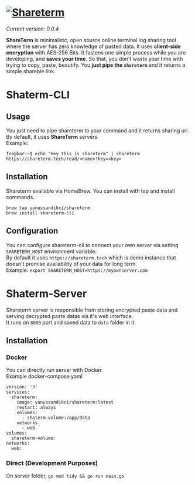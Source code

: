 # [![Shareterm](https://abload.de/img/shareterm_bannerp1jvz.png)](https://shareterm.tech)

*Current version: 0.0.4*

**ShareTerm** is minimalistc, open source online terminal log sharing tool where the server has zero knowledge of pasted data.
It uses **client-side encryption** with AES-256 Bits. It fastens one simple process while you are developing, and **saves your time**. So that, you don't waste your time with trying to copy, paste, beautify. You **just pipe the `shareterm`** and it returns a simple shareble link.

# Shaterm-CLI

## Usage
You just need to pipe shareterm to your command and it returns sharing url. By default, it uses **ShareTerm** servers.\
Example:
```console
foo@bar:~$ echo "Hey this is shareterm" | shareterm
https://shareterm.tech/read/<name>?key=<key>
```

## Installation
Shareterm available via HomeBrew. You can install with tap and install commands.
```
brew tap yunussandikci/shareterm
brew install shareterm-cli
```

## Configuration
You can configure shareterm-cli to connect your own server via setting `SHARETERM_HOST` environment variable.\
By default it uses `https://shareterm.tech` which is demo instance that doesn't promise availability of your data for long term.\
Example: `export SHARETERM_HOST=https://myownserver.com`

# Shaterm-Server
Shareterm server is responsible from storing encrypted paste data and serving decrypted paste datas via it's web interface.\
It runs on `8080` port and  saved data to `data` folder in it.
## Installation
### Docker
You can directly run server with Docker.\
Example docker-compose.yaml
```
version: '3'
services:
  shareterm:
    image: yunussandikci/shareterm:latest
    restart: always
    volumes:
      - shaterm-volume:/app/data
    networks:
      - web
volumes:
  shareterm-volume:
networks:
  web:
```
### Direct (Development Purposes)
On server folder, `go mod tidy && go run main.go`
